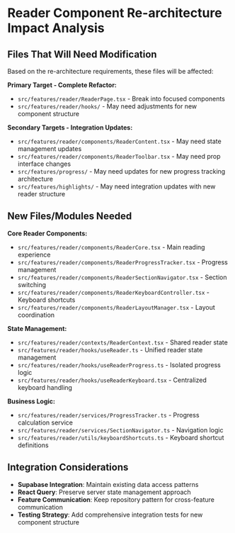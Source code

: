 # Reader Component Re-architecture Impact Analysis

## Files That Will Need Modification

Based on the re-architecture requirements, these files will be affected:

**Primary Target - Complete Refactor:**
- `src/features/reader/ReaderPage.tsx` - Break into focused components
- `src/features/reader/hooks/` - May need adjustments for new component structure

**Secondary Targets - Integration Updates:**
- `src/features/reader/components/ReaderContent.tsx` - May need state management updates
- `src/features/reader/components/ReaderToolbar.tsx` - May need prop interface changes
- `src/features/progress/` - May need updates for new progress tracking architecture
- `src/features/highlights/` - May need integration updates with new reader structure

## New Files/Modules Needed

**Core Reader Components:**
- `src/features/reader/components/ReaderCore.tsx` - Main reading experience
- `src/features/reader/components/ReaderProgressTracker.tsx` - Progress management
- `src/features/reader/components/ReaderSectionNavigator.tsx` - Section switching
- `src/features/reader/components/ReaderKeyboardController.tsx` - Keyboard shortcuts
- `src/features/reader/components/ReaderLayoutManager.tsx` - Layout coordination

**State Management:**
- `src/features/reader/contexts/ReaderContext.tsx` - Shared reader state
- `src/features/reader/hooks/useReader.ts` - Unified reader state management
- `src/features/reader/hooks/useReaderProgress.ts` - Isolated progress logic
- `src/features/reader/hooks/useReaderKeyboard.tsx` - Centralized keyboard handling

**Business Logic:**
- `src/features/reader/services/ProgressTracker.ts` - Progress calculation service
- `src/features/reader/services/SectionNavigator.ts` - Navigation logic
- `src/features/reader/utils/keyboardShortcuts.ts` - Keyboard shortcut definitions

## Integration Considerations

- **Supabase Integration**: Maintain existing data access patterns
- **React Query**: Preserve server state management approach
- **Feature Communication**: Keep repository pattern for cross-feature communication
- **Testing Strategy**: Add comprehensive integration tests for new component structure
